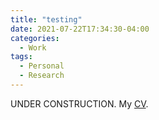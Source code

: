 ```yaml
---
title: "testing"
date: 2021-07-22T17:34:30-04:00
categories:
  - Work
tags:
  - Personal
  - Research
---
```


UNDER CONSTRUCTION.
My [CV][cv].



[cv]: https://openhearted99.github.io/assets/files/Pena_resume.pdf
